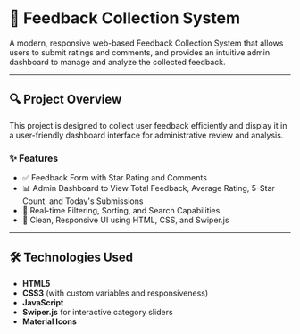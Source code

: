 # 💬 Feedback Collection System

A modern, responsive web-based Feedback Collection System that allows users to submit ratings and comments, and provides an intuitive admin dashboard to manage and analyze the collected feedback.

---

## 🔍 Project Overview

This project is designed to collect user feedback efficiently and display it in a user-friendly dashboard interface for administrative review and analysis.

### ✨ Features

- ✅ Feedback Form with Star Rating and Comments
- 📊 Admin Dashboard to View Total Feedback, Average Rating, 5-Star Count, and Today's Submissions
- 🔎 Real-time Filtering, Sorting, and Search Capabilities
- 🎨 Clean, Responsive UI using HTML, CSS, and Swiper.js


---

## 🛠️ Technologies Used

- **HTML5**
- **CSS3** (with custom variables and responsiveness)
- **JavaScript**
- **Swiper.js** for interactive category sliders
- **Material Icons**

